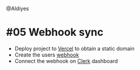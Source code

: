 @Aldiyes

# #05 Webhook sync

- Deploy project to [Vercel](https://vercel.com) to obtain a static domain
- Create the users [webhook](https://clerk.com/docs/webhooks/sync-data)
- Connect the webhook on [Clerk](https://clerk.com) dashboard